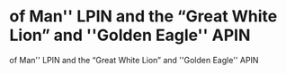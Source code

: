 # of Man'' LPIN and the “Great White Lion” and ''Golden Eagle'' APIN

of Man'' LPIN and the “Great White Lion” and ''Golden Eagle'' APIN